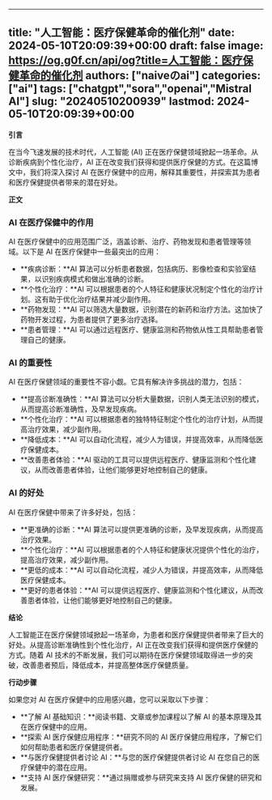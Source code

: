 
---
title: "人工智能：医疗保健革命的催化剂"
date: 2024-05-10T20:09:39+00:00
draft: false
image: https://og.g0f.cn/api/og?title=人工智能：医疗保健革命的催化剂
authors: ["naiveのai"]
categories: ["ai"]
tags: ["chatgpt","sora","openai","Mistral AI"]
slug: "20240510200939"
lastmod: 2024-05-10T20:09:39+00:00
---
**引言**

在当今飞速发展的技术时代，人工智能 (AI) 正在医疗保健领域掀起一场革命。从诊断疾病到个性化治疗，AI 正在改变我们获得和提供医疗保健的方式。在这篇博文中，我们将深入探讨 AI 在医疗保健中的应用，解释其重要性，并探索其为患者和医疗保健提供者带来的潜在好处。

**正文**

### AI 在医疗保健中的作用

AI 在医疗保健中的应用范围广泛，涵盖诊断、治疗、药物发现和患者管理等领域。以下是 AI 在医疗保健中一些最突出的应用：

- **疾病诊断：**AI 算法可以分析患者数据，包括病历、影像检查和实验室结果，以识别疾病模式和做出准确的诊断。
- **个性化治疗：**AI 可以根据患者的个人特征和健康状况制定个性化的治疗计划。这有助于优化治疗结果并减少副作用。
- **药物发现：**AI 可以筛选大量数据，识别潜在的新药和治疗方法。这加快了药物开发过程，为患者提供了更多治疗选择。
- **患者管理：**AI 可以通过远程医疗、健康监测和药物依从性工具帮助患者管理自己的健康。

### AI 的重要性

AI 在医疗保健领域的重要性不容小觑。它具有解决许多挑战的潜力，包括：

- **提高诊断准确性：**AI 算法可以分析大量数据，识别人类无法识别的模式，从而提高诊断准确性，及早发现疾病。
- **个性化治疗：**AI 可以根据患者的独特特征制定个性化的治疗计划，从而提高治疗效果，减少副作用。
- **降低成本：**AI 可以自动化流程，减少人为错误，并提高效率，从而降低医疗保健成本。
- **改善患者体验：**AI 驱动的工具可以提供远程医疗、健康监测和个性化建议，从而改善患者体验，让他们能够更好地控制自己的健康。

### AI 的好处

AI 在医疗保健中带来了许多好处，包括：

- **更准确的诊断：**AI 算法可以提供更准确的诊断，及早发现疾病，从而提高治疗效果。
- **个性化治疗：**AI 可以根据患者的个人特征和健康状况提供个性化的治疗，提高治疗效果，减少副作用。
- **更低的成本：**AI 可以自动化流程，减少人为错误，并提高效率，从而降低医疗保健成本。
- **更好的患者体验：**AI 可以提供远程医疗、健康监测和个性化建议，从而改善患者体验，让他们能够更好地控制自己的健康。

**结论**

人工智能正在医疗保健领域掀起一场革命，为患者和医疗保健提供者带来了巨大的好处。从提高诊断准确性到个性化治疗，AI 正在改变我们获得和提供医疗保健的方式。随着 AI 技术的不断发展，我们可以期待在医疗保健领域取得进一步的突破，改善患者预后，降低成本，并提高整体医疗保健质量。

**行动步骤**

如果您对 AI 在医疗保健中的应用感兴趣，您可以采取以下步骤：

- **了解 AI 基础知识：**阅读书籍、文章或参加课程以了解 AI 的基本原理及其在医疗保健中的应用。
- **探索 AI 医疗保健应用程序：**研究不同的 AI 医疗保健应用程序，了解它们如何帮助患者和医疗保健提供者。
- **与医疗保健提供者讨论 AI：**与您的医疗保健提供者讨论 AI 在您自己的医疗保健中的潜在应用。
- **支持 AI 医疗保健研究：**通过捐赠或参与研究来支持 AI 医疗保健的研究和发展。